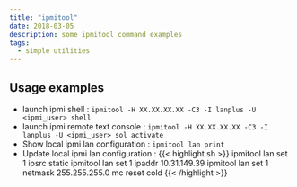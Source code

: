 ```yaml
---
title: "ipmitool"
date: 2018-03-05
description: some ipmitool command examples
tags:
  - simple utilities
---
```


## Usage examples
- launch ipmi shell : `ipmitool -H XX.XX.XX.XX -C3 -I lanplus -U <ipmi_user> shell`
- launch ipmi remote text console : `ipmitool -H XX.XX.XX.XX -C3 -I lanplus -U <ipmi_user> sol activate`
- Show local ipmi lan configuration : `ipmitool lan print`
- Update local ipmi lan configuration :
{{< highlight sh >}}
ipmitool lan set 1 ipsrc static
ipmitool lan set 1 ipaddr 10.31.149.39
ipmitool lan set 1 netmask 255.255.255.0
mc reset cold
{{< /highlight >}}
